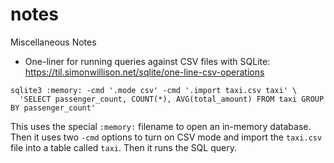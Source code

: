 # notes
Miscellaneous Notes

* One-liner for running queries against CSV files with SQLite: https://til.simonwillison.net/sqlite/one-line-csv-operations

```
sqlite3 :memory: -cmd '.mode csv' -cmd '.import taxi.csv taxi' \
  'SELECT passenger_count, COUNT(*), AVG(total_amount) FROM taxi GROUP BY passenger_count'
```

This uses the special `:memory:` filename to open an in-memory database. Then it uses two `-cmd` options to turn on CSV mode and import the `taxi.csv` file into a table called `taxi`. Then it runs the SQL query.
